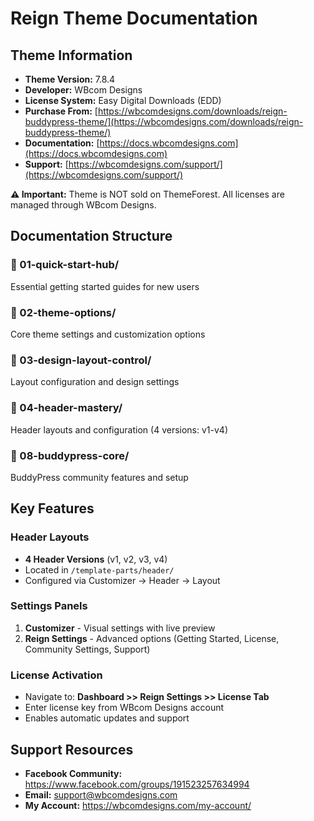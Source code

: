 # Reign Theme Documentation

## Theme Information

- **Theme Version:** 7.8.4
- **Developer:** WBcom Designs
- **License System:** Easy Digital Downloads (EDD)
- **Purchase From:** [https://wbcomdesigns.com/downloads/reign-buddypress-theme/](https://wbcomdesigns.com/downloads/reign-buddypress-theme/)
- **Documentation:** [https://docs.wbcomdesigns.com](https://docs.wbcomdesigns.com)
- **Support:** [https://wbcomdesigns.com/support/](https://wbcomdesigns.com/support/)

**⚠️ Important:** Theme is NOT sold on ThemeForest. All licenses are managed through WBcom Designs.

## Documentation Structure

### 📁 01-quick-start-hub/
Essential getting started guides for new users

### 📁 02-theme-options/
Core theme settings and customization options

### 📁 03-design-layout-control/
Layout configuration and design settings

### 📁 04-header-mastery/
Header layouts and configuration (4 versions: v1-v4)

### 📁 08-buddypress-core/
BuddyPress community features and setup

## Key Features

### Header Layouts
- **4 Header Versions** (v1, v2, v3, v4)
- Located in `/template-parts/header/`
- Configured via Customizer → Header → Layout

### Settings Panels
1. **Customizer** - Visual settings with live preview
2. **Reign Settings** - Advanced options (Getting Started, License, Community Settings, Support)

### License Activation
- Navigate to: **Dashboard >> Reign Settings >> License Tab**
- Enter license key from WBcom Designs account
- Enables automatic updates and support

## Support Resources

- **Facebook Community:** https://www.facebook.com/groups/191523257634994
- **Email:** support@wbcomdesigns.com
- **My Account:** https://wbcomdesigns.com/my-account/